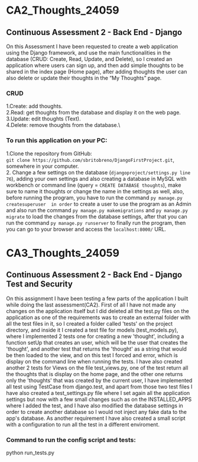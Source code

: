 # CA2_Thoughts_24059
## Continuous Assessment 2 - Back End - Django

On this Assessment I have been requested to create a web application using the Django framework,
and use the main functionalities in the database (CRUD: Create, Read, Update, and Delete), so I created an application where users can sign up, and then add simple thoughts to be shared in the index page (Home page), after adding thoughts the user can also delete or update their thoughts in the “My Thoughts” page.
### CRUD
1.Create: add thoughts.\
2.Read: get thoughts from the database and display it on the web page.\
3.Update: edit thoughts (Text).\
4.Delete: remove thoughts from the database.\

### To run this application on your PC:

1.Clone the repository from GitHub: \
`git clone https://github.com/sbritobreno/DjangoFirstProject.git`, somewhere
in your computer.\
2. Change a few settings on the database (`djangoproject/settings.py line 76`), adding your own settings and also creating a database
in MySQL with workbench or command line (query = `CREATE DATABASE thoughts`), make sure to name it thoughts or change the name in the settings as well,
also, before running the program, you have to run the command `py manage.py createsuperuser 
in order` to create a user to use the program as an Admin and also run the command
`py manage.py makemigrations` and `py manage.py migrate` to load the changes from the database settings, after that you can run the command 
`py manage.py runserver` to finally run the program, then you can go to your browser
and access the `localhost:8000/` URL.

# CA3_Thoughts_24059
## Continuous Assessment 2 - Back End - Django Test and Security

On this assignment I have been testing a few parts of the application I built while doing the last assessment(CA2). First of all I have not made any changes on the application itself but I did deleted all the test.py files on the application as one of the requirements was to create an external folder with all the test files in it, so I created a folder called 'tests' on the project directory, and inside it I created a test file for models (test_models.py), where I implemented 2 tests one for creating a new 'thought', including a function setUp that creates an user, which will be the user that creates the 'thought', and another test that returns the 'thought' as a string that would be then loaded to the view, and on this test I forced and error, which is display on the command line when running the tests. I have also created another 2 tests for Views on the file test_views.py, one of the test return all the thoughts that is display on the home page, and the other one returns only the 'thoughts' that was created by the current user, I have implemented all test using TestCase from django.test, and apart from those two test files I have also created a test_settings.py file where I set again all the application settings but now with a few small changes such as on the INSTALLED_APPS where I added the test, and  I have also modified the database settings in order to create another database so I would not inject any fake data to the app's database. As another requirement I have also created a small script with a configuration to run all the test in a different enviroment.

### Command to run the config script and tests:
python run_tests.py
